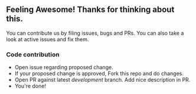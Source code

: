 ## Feeling Awesome! Thanks for thinking about this.

You can contribute us by filing issues, bugs and PRs. You can also take a look at active issues and fix them.

### Code contribution
- Open issue regarding proposed change.
- If your proposed change is approved, Fork this repo and do changes.
- Open PR against latest *development* branch. Add nice description in PR.
- You're done!
